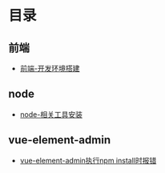 # 目录



## 前端

- [前端-开发环境搭建](./前端-开发环境搭建.md)



## node

- [node-相关工具安装](./node-相关工具安装.md)



## vue-element-admin

- [vue-element-admin执行npm install时报错](./vue-element-admin安装依赖报错.md)